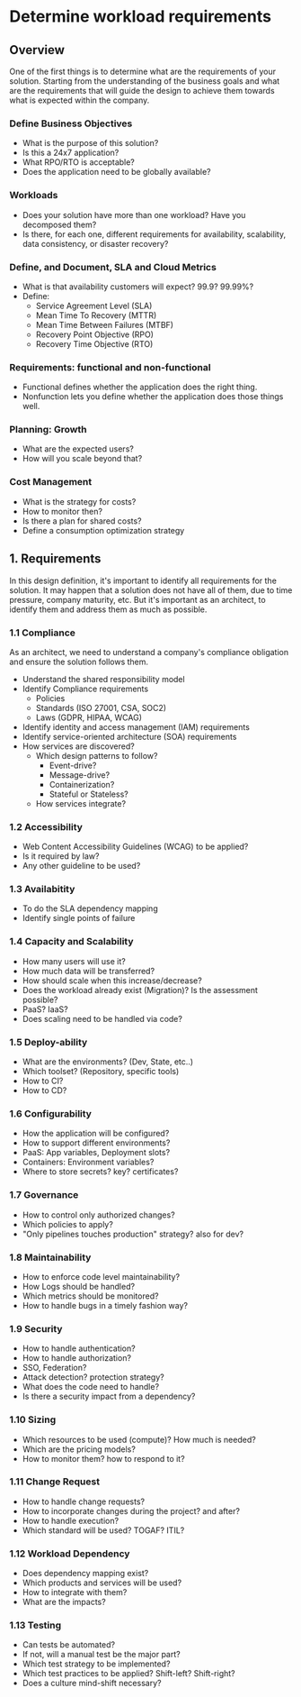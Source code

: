 # Determine workload requirements

## Overview

One of the first things is to determine what are the requirements of your solution. Starting from the understanding of the business goals and what are the requirements that will guide the design to achieve them towards what is expected within the company.

### Define Business Objectives

- What is the purpose of this solution?
- Is this a 24x7 application?
- What RPO/RTO is acceptable?
- Does the application need to be globally available?

### Workloads

- Does your solution have more than one workload? Have you decomposed them?
- Is there, for each one, different requirements for availability, scalability, data consistency, or disaster recovery?

### Define, and Document, SLA and Cloud Metrics

- What is that availability customers will expect? 99.9? 99.99%?
- Define:
    - Service Agreement Level (SLA)
    - Mean Time To Recovery (MTTR)
    - Mean Time Between Failures (MTBF)
    - Recovery Point Objective (RPO)
    - Recovery Time Objective (RTO)

### Requirements: functional  and non-functional 

- Functional defines whether the application does the right thing.
- Nonfunction lets you define whether the application does those things well.

### Planning: Growth

- What are the expected users?
- How will you scale beyond that?

### Cost Management

- What is the strategy for costs?
- How to monitor then?
- Is there a plan for shared costs?
- Define a consumption optimization strategy


## 1. Requirements
In this design definition, it's important to identify all requirements for the solution.
It may happen that a solution does not have all of them, due to time pressure, company maturity, etc.
But it's important as an architect, to identify them and address them as much as possible.

### 1.1 Compliance

As an architect, we need to understand a company's compliance obligation and ensure the solution follows them.

- Understand the shared responsibility model
- Identify Compliance requirements
    - Policies
    - Standards (ISO 27001, CSA, SOC2)
    - Laws (GDPR, HIPAA, WCAG)
- Identify identity and access management (IAM) requirements
- Identify service-oriented architecture (SOA) requirements
- How services are discovered?
    - Which design patterns to follow?
        - Event-drive?
        - Message-drive?
        - Containerization?
        - Stateful or Stateless?
    - How services integrate?

### 1.2 Accessibility

- Web Content Accessibility Guidelines (WCAG) to be applied?
- Is it required by law?
- Any other guideline to be used?

### 1.3 Availabitity

- To do the SLA dependency mapping
- Identify single points of failure

### 1.4 Capacity and Scalability

- How many users will use it?
- How much data will be transferred?
- How should scale when this increase/decrease?
- Does the workload already exist (Migration)? Is the assessment possible?
- PaaS? IaaS?
- Does scaling need to be handled via code?

### 1.5 Deploy-ability

- What are the environments? (Dev, State, etc..)
- Which toolset? (Repository, specific tools)
- How to CI?
- How to CD?

### 1.6 Configurability

- How the application will be configured?
- How to support different environments?
- PaaS: App variables, Deployment slots?
- Containers: Environment variables?
- Where to store secrets? key? certificates?

### 1.7 Governance

- How to control only authorized changes?
- Which policies to apply?
- "Only pipelines touches production" strategy? also for dev?

### 1.8 Maintainability

- How to enforce code level maintainability?
- How Logs should be handled?
- Which metrics should be monitored?
- How to handle bugs in a timely fashion way?

### 1.9 Security

- How to handle authentication?
- How to handle authorization?
- SSO, Federation?
- Attack detection? protection strategy?
- What does the code need to handle?
- Is there a security impact from a dependency?

### 1.10 Sizing

- Which resources to be used (compute)? How much is needed?
- Which are the pricing models?
- How to monitor them? how to respond to it?

### 1.11 Change Request

- How to handle change requests?
- How to incorporate changes during the project? and after?
- How to handle execution?
- Which standard will be used? TOGAF? ITIL?

### 1.12 Workload Dependency

- Does dependency mapping exist?
- Which products and services will be used?
- How to integrate with them?
- What are the impacts?

### 1.13 Testing

- Can tests be automated? 
- If not, will a manual test be the major part?
- Which test strategy to be implemented?
- Which test practices to be applied? Shift-left? Shift-right?
- Does a culture mind-shift necessary?

